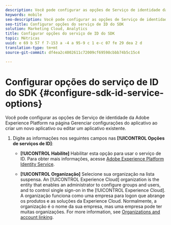 ```yaml
---
description: Você pode configurar as opções de Serviço de identidade da Adobe Experience Platform na página Gerenciar configurações do aplicativo ao criar um novo aplicativo ou editar um aplicativo existente.
keywords: mobile
seo-description: Você pode configurar as opções de Serviço de identidade da Adobe Experience Platform na página Gerenciar configurações do aplicativo ao criar um novo aplicativo ou editar um aplicativo existente.
seo-title: Configurar opções do serviço de ID do SDK
solution: Marketing Cloud, Analytics
title: Configurar opções do serviço de ID do SDK
topic: Métricas
uuid: e 69 b 57 f 7-153 a -4 a 95-9 c 1 e-c 07 fe 29 dea 2 d
translation-type: tm+mt
source-git-commit: df4ea2c4002611c72009cf69598cbbb74b5c15c4

---
```



# Configurar opções do serviço de ID do SDK {#configure-sdk-id-service-options}

Você pode configurar as opções de Serviço de identidade da Adobe Experience Platform na página Gerenciar configurações do aplicativo ao criar um novo aplicativo ou editar um aplicativo existente.

1. Digite as informações nos seguintes campos nas **[!UICONTROL Opções de serviços de ID]**:

   * **[!UICONTROL Habilite]**
Habilitar esta opção para usar o serviço de ID. Para obter mais informações, acesse [Adobe Experience Platform Identity Service](https://marketing.adobe.com/resources/help/en_US/mcvid/).<!-- REKHA - don't know where this content has been migrated to. -->

   * **[!UICONTROL Organização]**
Selecione sua organização na lista suspensa.
An [!UICONTROL Experience Cloud] organization is the entity that enables an administrator to configure groups and users, and to control single sign-on in the [!UICONTROL Experience Cloud]. A organização funciona como uma empresa para logon que abrange os produtos e as soluções da Experience Cloud. Normalmente, a organização é o nome da sua empresa, mas uma empresa pode ter muitas organizações. For more information, see [Organizations and account linking](https://docs.adobe.com/content/help/en/core-services/interface/manage-users-and-products/organizations.html).